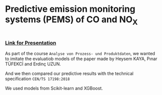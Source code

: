 # Predictive emission monitoring systems (PEMS) of CO and <span class="simplechem">NO<sub>X</sub> </span>
### <br>[Link for Presentation](https://github.com/gil612/APP_P5/blob/main/Baram-Jajja_PEMS.pdf)</br>


As part of the course `Analyse von Prozess- und Produktdaten`, we wanted to imitate the evaluatiob models of the paper made by Heysem KAYA, Pınar TÜFEKCİ and Erdinç UZUN.

And we then compared our predictive results with the technical specification `CEN/TS 17198:2018`

We used models from Scikit-learn and XGBoost.
